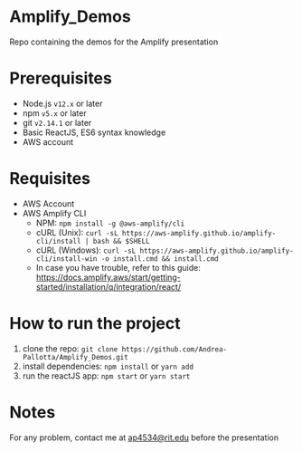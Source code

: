 # Amplify_Demos
Repo containing the demos for the Amplify presentation

# Prerequisites

- Node.js `v12.x` or later
- npm `v5.x` or later
- git `v2.14.1` or later
- Basic ReactJS, ES6 syntax knowledge
- AWS account

# Requisites
- AWS Account
- AWS Amplify CLI
  - NPM: `npm install -g @aws-amplify/cli`
  - cURL (Unix): `curl -sL https://aws-amplify.github.io/amplify-cli/install | bash && $SHELL`
  - cURL (Windows): `curl -sL https://aws-amplify.github.io/amplify-cli/install-win -o install.cmd && install.cmd`
  - In case you have trouble, refer to this guide: https://docs.amplify.aws/start/getting-started/installation/q/integration/react/

# How to run the project
1. clone the repo: `git clone https://github.com/Andrea-Pallotta/Amplify_Demos.git`
2. install dependencies: `npm install` or `yarn add`
3. run the reactJS app: `npm start` or `yarn start`

# Notes
For any problem, contact me at ap4534@rit.edu before the presentation
